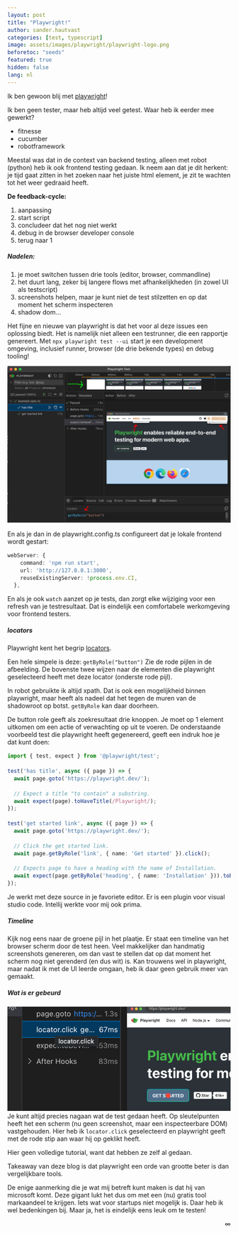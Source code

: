 ```yaml
---
layout: post
title: "Playwright!"
author: sander.hautvast
categories: [test, typescript]
image: assets/images/playwright/playwright-logo.png
beforetoc: "seeds"
featured: true
hidden: false
lang: nl
---
```

Ik ben gewoon blij met [playwright](https://playwright.dev/)!

Ik ben geen tester, maar heb altijd veel getest. Waar heb ik eerder mee gewerkt?
* fitnesse
* cucumber
* robotframework

Meestal was dat in de context van backend testing, alleen met robot (python) heb ik ook frontend testing gedaan. Ik neem aan dat je dit herkent: je tijd gaat zitten in het zoeken naar het juiste html element, je zit te wachten tot het weer gedraaid heeft.

**De feedback-cycle:**
1. aanpassing
2. start script
3. concludeer dat het nog niet werkt
4. debug in de browser developer console
5. terug naar 1

##### Nadelen:
1. je moet switchen tussen drie tools (editor, browser, commandline)
2. het duurt lang, zeker bij langere flows met afhankelijkheden (in zowel UI als testscript)
3. screenshots helpen, maar je kunt niet de test stilzetten en op dat moment het scherm inspecteren
4. shadow dom...

Het fijne en nieuwe van playwright is dat het voor al deze issues een oplossing biedt. Het is namelijk niet alleen een testrunner, die een rapportje genereert.
Met
`npx playwright test --ui`
start je een development omgeving, inclusief runner, browser (de drie bekende types) en debug tooling!

![playwwright ui](/assets/images/playwright/playwright.png)

En als je dan in de playwright.config.ts configureert dat je lokale frontend wordt gestart:
```typescript
webServer: {
    command: 'npm run start',
    url: 'http://127.0.0.1:3000',
    reuseExistingServer: !process.env.CI,
  },
```

En als je ook `watch` aanzet op je tests, dan zorgt elke wijziging voor een refresh van je testresultaat. Dat is eindelijk een comfortabele werkomgeving voor frontend testers.


##### locators
Playwright kent het begrip [locators](https://playwright.dev/docs/locators). 

Een hele simpele is deze:
`getByRole("button")`
Zie de rode pijlen in de afbeelding. De bovenste twee wijzen naar de elementen die playwright geselecteerd heeft met deze locator (onderste rode pijl).

In robot gebruikte ik altijd xpath. Dat is ook een mogelijkheid binnen playwright, maar heeft als nadeel dat het tegen de muren van de shadowroot op botst. `getByRole` kan daar doorheen. 

De button role geeft als zoekresultaat drie knoppen. Je moet op 1 element uitkomen om een actie of verwachting op uit te voeren.
De onderstaande voorbeeld test die playwright heeft gegenereerd, geeft een indruk hoe je dat kunt doen:

```typescript
import { test, expect } from '@playwright/test';

test('has title', async ({ page }) => {
  await page.goto('https://playwright.dev/');

  // Expect a title "to contain" a substring.
  await expect(page).toHaveTitle(/Playwright/);
});

test('get started link', async ({ page }) => {
  await page.goto('https://playwright.dev/');

  // Click the get started link.
  await page.getByRole('link', { name: 'Get started' }).click();

  // Expects page to have a heading with the name of Installation.
  await expect(page.getByRole('heading', { name: 'Installation' })).toBeVisible();
});
```

Je werkt met deze source in je favoriete editor. Er is een plugin voor visual studio code. Intellij werkte voor mij ook prima.

##### Timeline
Kijk nog eens naar de groene pijl in het plaatje. Er staat een timeline van het browser scherm door de test heen. Veel makkelijker dan handmatig screenshots genereren, om dan vast te stellen dat op dat moment het scherm nog niet gerenderd (en dus wit) is. Kan trouwens wel in playwright, maar nadat ik met de UI leerde omgaan, heb ik daar geen gebruik meer van gemaakt.

##### Wat is er gebeurd
![playwwright ui](/assets/images/playwright/playwright2.png)
Je kunt altijd precies nagaan wat de test gedaan heeft. Op sleutelpunten heeft het een scherm (nu geen screenshot, maar een inspecteerbare DOM) vastgehouden. Hier heb ik `locator.click` geselecteerd en playwright geeft met de rode stip aan waar hij op geklikt heeft. 

Hier geen volledige tutorial, want dat hebben ze zelf al gedaan. 

Takeaway van deze blog is dat playwright een orde van grootte beter is dan vergelijkbare tools. 

De enige aanmerking die je wat mij betreft kunt maken is dat hij van microsoft komt. Deze gigant lukt het dus om met een (nu) gratis tool markaandeel te krijgen. Iets wat voor startups niet mogelijk is. Daar heb ik wel bedenkingen bij. Maar ja, het is eindelijk eens leuk om te testen!

<div style="text-align: right">∞</div>